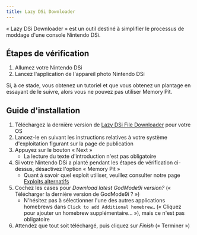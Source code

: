 ```yaml
---
title: Lazy DSi Downloader
---
```


« Lazy DSi Downloader » est un outil destiné à simplifier le processus de moddage d'une console Nintendo DSi.

## Étapes de vérification

1. Allumez votre Nintendo DSi
1. Lancez l'application de l'appareil photo Nintendo DSi

Si, à ce stade, vous obtenez un tutoriel et que vous obtenez un plantage en essayant de le suivre, alors vous ne pouvez pas utiliser Memory Pit.

## Guide d'installation

1. Téléchargez la dernière version de [Lazy DSi File Downloader](https://github.com/yourkalamity/lazy-dsi-file-downloader/releases) pour votre OS
1. Lancez-le en suivant les instructions relatives à votre système d'exploitation figurant sur la page de publication
1. Appuyez sur le bouton « Next »
   - La lecture du texte d'introduction n'est pas obligatoire
1. Si votre Nintendo DSi a planté pendant les étapes de vérification ci-dessus, désactivez l'option « Memory Pit »
   - Quant à savoir quel exploit utiliser, veuillez consulter notre page [Exploits alternatifs](alternate-exploits.html)
1. Cochez les cases pour *Download latest GodMode9i version?* (« Télécharger la dernière version de GodMode9i ? »)
   - N'hésitez pas à sélectionner l'une des autres applications homebrews dans `Click to add Additional homebrew…` (« Cliquez pour ajouter un homebrew supplémentaire… »), mais ce n'est pas obligatoire
1. Attendez que tout soit téléchargé, puis cliquez sur *Finish* (« Terminer »)
